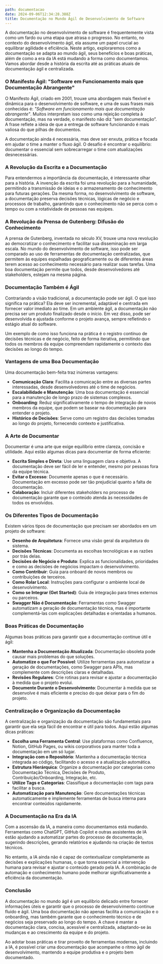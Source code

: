 ```yaml
---
path: documentacao
date: 2024-09-06T12:34:28.388Z
title: Documentação no Mundo Ágil de Desenvolvimento de Software
---
```

A documentação no desenvolvimento de software é frequentemente vista como um fardo ou uma etapa que atrasa o progresso. No entanto, no contexto do desenvolvimento ágil, ela assume um papel crucial ao equilibrar agilidade e eficiência. Neste artigo, exploraremos como a documentação se adapta ao mundo ágil, seus benefícios e boas práticas, além de como a era da IA está mudando a forma como documentamos. Vamos abordar desde a história da escrita até as práticas atuais de documentação ágil e centralizada.

### O Manifesto Ágil: "Software em Funcionamento mais que Documentação Abrangente"

O Manifesto Ágil, criado em 2001, trouxe uma abordagem mais flexível e dinâmica para o desenvolvimento de software, e uma de suas frases mais conhecidas é: *"Software em funcionamento mais que documentação abrangente"*. Muitos interpretam isso como uma rejeição completa à documentação, mas na verdade, o manifesto não diz “sem documentação”. A frase reflete a ideia de que a entrega de software funcionando é mais valiosa do que pilhas de documentos.

A documentação ainda é necessária, mas deve ser enxuta, prática e focada em ajudar o time a manter o fluxo ágil. O desafio é encontrar o equilíbrio: documentar o essencial sem sobrecarregar o time com atualizações desnecessárias.

### A Revolução da Escrita e a Documentação

Para entendermos a importância da documentação, é interessante olhar para a história. A invenção da escrita foi uma revolução para a humanidade, permitindo a transmissão de ideias e o armazenamento de conhecimento para futuras gerações. Da mesma forma, no desenvolvimento de software, a documentação preserva decisões técnicas, lógicas de negócio e processos de trabalho, garantindo que o conhecimento não se perca com o tempo ou com a rotatividade de pessoas nas equipes.

### A Revolução da Prensa de Gutenberg: Difusão do Conhecimento

A prensa de Gutenberg, inventada no século XV, trouxe uma nova revolução ao democratizar o conhecimento e facilitar sua disseminação em larga escala. No mundo do desenvolvimento de software, isso pode ser comparado ao uso de ferramentas de documentação centralizadas, que permitem às equipes espalhadas geograficamente ou de diferentes áreas terem acesso ao conhecimento necessário para realizar suas tarefas. Uma boa documentação permite que todos, desde desenvolvedores até stakeholders, estejam na mesma página.

### Documentação Também é Ágil

Contrariando a visão tradicional, a documentação pode ser ágil. O que isso significa na prática? Ela deve ser incremental, adaptável e centrada em fornecer valor imediato ao time. Em um ambiente ágil, a documentação não precisa ser um produto finalizado desde o início. Em vez disso, pode ser desenvolvida e ajustada conforme o projeto avança, sempre refletindo o estágio atual do software.

Um exemplo de como isso funciona na prática é o registro contínuo de decisões técnicas e de negócio, feito de forma iterativa, permitindo que todos os membros da equipe compreendam rapidamente o contexto das decisões ao longo do tempo.

### Vantagens de uma Boa Documentação

Uma documentação bem-feita traz inúmeras vantagens:

* **Comunicação Clara**: Facilita a comunicação entre as diversas partes interessadas, desde desenvolvedores até o time de negócios.
* **Escalabilidade e Manutenção**: Uma boa documentação é essencial para a manutenção de longo prazo de sistemas complexos.
* **Onboarding**: Reduz significativamente o tempo de integração de novos membros da equipe, que podem se basear na documentação para entender o projeto.
* **Histórico de Decisões**: Serve como um registro das decisões tomadas ao longo do projeto, fornecendo contexto e justificativa.

### A Arte de Documentar

Documentar é uma arte que exige equilíbrio entre clareza, concisão e utilidade. Aqui estão algumas dicas para documentar de forma eficiente:

* **Escrita Simples e Direta**: Use uma linguagem clara e objetiva. A documentação deve ser fácil de ler e entender, mesmo por pessoas fora da equipe técnica.
* **Evitar o Excesso**: Documente apenas o que é necessário. Documentação em excesso pode ser tão prejudicial quanto a falta de documentação.
* **Colaboração**: Incluir diferentes stakeholders no processo de documentação garante que o conteúdo atenda às necessidades de todos os envolvidos.

### Os Diferentes Tipos de Documentação

Existem vários tipos de documentação que precisam ser abordados em um projeto de software:

* **Desenho de Arquitetura**: Fornece uma visão geral da arquitetura do sistema.
* **Decisões Técnicas**: Documenta as escolhas tecnológicas e as razões por trás delas.
* **Decisões de Negócio e Produto**: Explica as funcionalidades, prioridades e como as decisões de negócios impactam o desenvolvimento.
* **Como Contribuir**: Guia para onboard de novos membros ou contribuições de terceiros.
* **Como Rolar Local**: Instruções para configurar o ambiente local de desenvolvimento.
* **Como se Integrar (Get Started)**: Guia de integração para times externos ou parceiros.
* **Swagger Não é Documentação**: Ferramentas como Swagger automatizam a geração de documentação técnica, mas é importante complementá-las com explicações detalhadas e orientadas a humanos.

### Boas Práticas de Documentação

Algumas boas práticas para garantir que a documentação continue útil e ágil:

* **Mantenha a Documentação Atualizada**: Documentação obsoleta pode causar mais problemas do que soluções.
* **Automatize o que For Possível**: Utilize ferramentas para automatizar a geração de documentações, como Swagger para APIs, mas complemente com descrições claras e detalhadas.
* **Revisões Regulares**: Crie rotinas para revisar e ajustar a documentação à medida que o projeto evolui.
* **Documente Durante o Desenvolvimento**: Documentar à medida que se desenvolve é mais eficiente e preciso do que deixar para o fim do projeto.

### Centralização e Organização da Documentação

A centralização e organização da documentação são fundamentais para garantir que ela seja fácil de encontrar e útil para todos. Aqui estão algumas dicas práticas:

* **Escolha uma Ferramenta Central**: Use plataformas como Confluence, Notion, GitHub Pages, ou wikis corporativos para manter toda a documentação em um só lugar.
* **Integração com o Repositório**: Mantenha a documentação técnica integrada ao código, facilitando o acesso e a atualização automática.
* **Estrutura Hierárquica**: Organize a documentação por categorias como Documentação Técnica, Decisões de Produto, Contribuição/Onboarding, Integração, etc.
* **Utilize Tags e Categorias**: Classifique a documentação com tags para facilitar a busca.
* **Automatização para Manutenção**: Gere documentações técnicas automaticamente e implemente ferramentas de busca interna para encontrar conteúdos rapidamente.

### A Documentação na Era da IA

Com a ascensão da IA, a maneira como documentamos está mudando. Ferramentas como ChatGPT, GitHub Copilot e outras assistentes de IA estão ajudando a automatizar partes do processo de documentação, sugerindo descrições, gerando relatórios e ajudando na criação de textos técnicos.

No entanto, a IA ainda não é capaz de contextualizar completamente as decisões e explicações humanas, o que torna essencial a intervenção humana para revisar e ajustar o conteúdo gerado pela IA. A combinação de automação e conhecimento humano pode melhorar significativamente a eficiência da documentação.

### Conclusão

A documentação no mundo ágil é um equilíbrio delicado entre fornecer informações úteis e garantir que o processo de desenvolvimento continue fluido e ágil. Uma boa documentação não apenas facilita a comunicação e o onboarding, mas também garante que o conhecimento técnico e de negócios seja preservado ao longo do tempo. A chave é manter a documentação clara, concisa, acessível e centralizada, adaptando-se às mudanças e ao crescimento da equipe e do projeto.

Ao adotar boas práticas e tirar proveito de ferramentas modernas, incluindo a IA, é possível criar uma documentação que acompanhe o ritmo ágil de desenvolvimento, mantendo a equipe produtiva e o projeto bem documentado.
